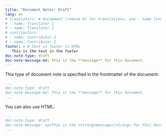 ```yaml
---
title: "Document Notes: Draft"
lang: en
# translators: # Uncomment (remove #) for translations, one - name line per translator.
# - name: Translator 1
# - name: Translator 2
# contributors:
# - name: Contributor 1
# - name: Contributor 2
footer: > # Text in footer in HTML
   This is the text in the footer
doc-note-type: draft
doc-note-message-md: This is the **message** for this document.
---
```


This type of document note is specified in the frontmatter of the document:

```yaml
...
doc-note-type: draft
doc-note-message-md: This is the **message** for this document.
...
```

You can also use HTML:

```yaml
...
doc-note-type: draft
doc-note-message: <p>This is the <strong>message</strong> for this document.</p>
...
```